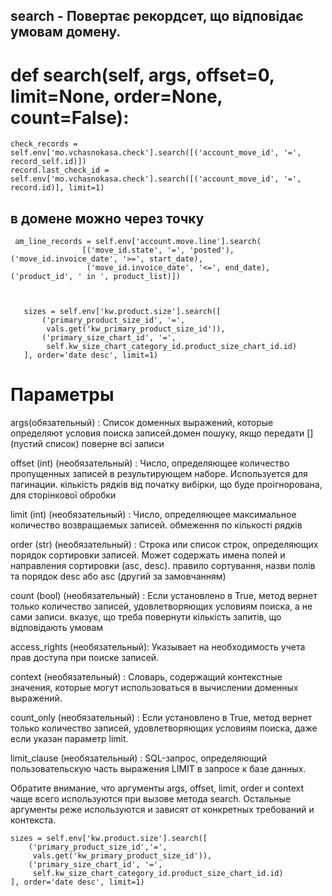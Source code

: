 search - Повертає рекордсет, що відповідає умовам домену.
----------------------------------
def search(self, args, offset=0, limit=None, order=None, count=False):
==================================

    check_records = self.env['mo.vchasnokasa.check'].search([('account_move_id', '=', record_self.id)])
    record.last_check_id = self.env['mo.vchasnokasa.check'].search([('account_move_id', '=', record.id)], limit=1)

в домене можно через точку
---------------------------

     am_line_records = self.env['account.move.line'].search(
                    [('move_id.state', '=', 'posted'), ('move_id.invoice_date', '>=', start_date),
                     ('move_id.invoice_date', '<=', end_date), ('product_id', ' in ', product_list)])



       sizes = self.env['kw.product.size'].search([
           ('primary_product_size_id', '=',
            vals.get('kw_primary_product_size_id')),
           ('primary_size_chart_id', '=',
            self.kw_size_chart_category_id.product_size_chart_id.id)
       ], order='date desc', limit=1)

Параметры
==================================

args(обязательный)            : Список доменных выражений, которые определяют условия поиска записей.домен пошуку, якщо
передати [] (пустий список) поверне всі записи

offset (int) (необязательный) : Число, определяющее количество пропущенных записей в результирующем наборе.
Используется для пагинации.
кількість рядків від початку вибірки, що буде проігнорована, для сторінкової обробки

limit (int) (необязательный)  : Число, определяющее максимальное количество возвращаемых записей. обмеження по кількості
рядків

order (str) (необязательный)  : Строка или список строк, определяющих порядок сортировки записей. Может содержать имена
полей и направления сортировки (asc, desc).
правило сортування, назви полів та порядок desc або asc (другий за замовчанням)

count (bool) (необязательный) : Если установлено в True, метод вернет только количество записей,
удовлетворяющих условиям поиска, а не сами записи. вказує,
що треба повернути кількість запитів, що відповідають умовам

access_rights (необязательный): Указывает на необходимость учета прав доступа при поиске записей.

context (необязательный)      : Словарь, содержащий контекстные значения, которые могут использоваться в вычислении
доменных выражений.

count_only (необязательный)   : Если установлено в True, метод вернет только количество записей,
удовлетворяющих условиям поиска, даже если указан параметр limit.

limit_clause (необязательный) : SQL-запрос, определяющий пользовательскую часть выражения LIMIT в запросе к базе данных.

Обратите внимание, что аргументы args, offset, limit, order и context чаще всего используются при вызове метода search.
Остальные аргументы реже используются и зависят от конкретных требований и контекста.

    sizes = self.env['kw.product.size'].search([
        ('primary_product_size_id','=',
         vals.get('kw_primary_product_size_id')),
        ('primary_size_chart_id', '=',
         self.kw_size_chart_category_id.product_size_chart_id.id)
    ], order='date desc', limit=1)







